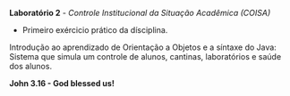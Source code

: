 **Laboratório 2** - *Controle Institucional da Situação Acadêmica (COISA)*

- Primeiro exércicio prático da dísciplina.

Introdução ao aprendizado de Orientação a Objetos e a síntaxe do Java: Sistema que simula um controle de alunos, cantinas, laboratórios e saúde dos alunos.

**John 3.16 - God blessed us!**
